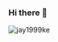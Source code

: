 ### Hi there 👋

<p> <img src="https://github-readme-stats.vercel.app/api?username=jay1999ke&show_icons=true" alt="jay1999ke" />  </p>

